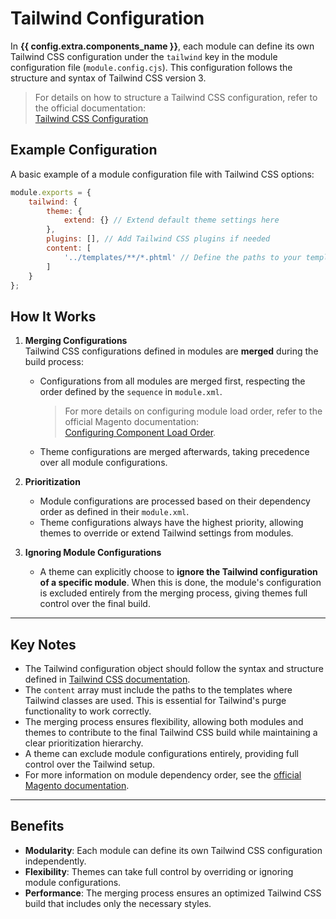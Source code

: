 # Tailwind Configuration

In **{{ config.extra.components_name }}**, each module can define its own Tailwind CSS configuration under the `tailwind` key in the module configuration file (`module.config.cjs`). This configuration follows the structure and syntax of Tailwind CSS version 3.

> For details on how to structure a Tailwind CSS configuration, refer to the official documentation:  
[Tailwind CSS Configuration](https://tailwindcss.com/docs/configuration)

## Example Configuration

A basic example of a module configuration file with Tailwind CSS options:

```javascript
module.exports = {
    tailwind: {
        theme: {
            extend: {} // Extend default theme settings here
        },
        plugins: [], // Add Tailwind CSS plugins if needed
        content: [
            '../templates/**/*.phtml' // Define the paths to your template files
        ]
    }
};
```

## How It Works

1. **Merging Configurations**  
    Tailwind CSS configurations defined in modules are **merged** during the build process:
    - Configurations from all modules are merged first, respecting the order defined by the `sequence` in `module.xml`.
    
        > For more details on configuring module load order, refer to the official Magento documentation:  
        [Configuring Component Load Order](https://developer.adobe.com/commerce/php/development/build/component-load-order/).

    - Theme configurations are merged afterwards, taking precedence over all module configurations.

2. **Prioritization**  
    - Module configurations are processed based on their dependency order as defined in their `module.xml`.
    - Theme configurations always have the highest priority, allowing themes to override or extend Tailwind settings from modules.

3. **Ignoring Module Configurations**  
    - A theme can explicitly choose to **ignore the Tailwind configuration of a specific module**. When this is done, the module's configuration is excluded entirely from the merging process, giving themes full control over the final build.

---

## Key Notes

- The Tailwind configuration object should follow the syntax and structure defined in [Tailwind CSS documentation](https://tailwindcss.com/docs/configuration).
- The `content` array must include the paths to the templates where Tailwind classes are used. This is essential for Tailwind's purge functionality to work correctly.
- The merging process ensures flexibility, allowing both modules and themes to contribute to the final Tailwind CSS build while maintaining a clear prioritization hierarchy.
- A theme can exclude module configurations entirely, providing full control over the Tailwind setup.
- For more information on module dependency order, see the [official Magento documentation](https://developer.adobe.com/commerce/php/development/build/component-load-order/).

---

## Benefits

- **Modularity**: Each module can define its own Tailwind CSS configuration independently.
- **Flexibility**: Themes can take full control by overriding or ignoring module configurations.
- **Performance**: The merging process ensures an optimized Tailwind CSS build that includes only the necessary styles.
